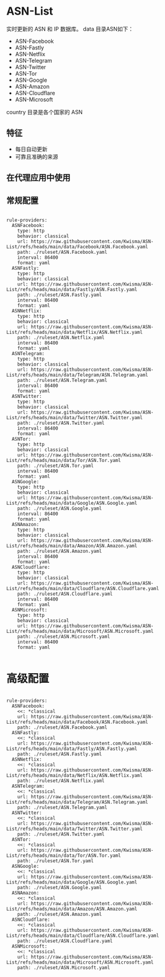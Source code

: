 
# ASN-List

实时更新的 ASN 和 IP 数据库。
data 目录ASN如下：
- ASN-Facebook
- ASN-Fastly
- ASN-Netflix
- ASN-Telegram
- ASN-Twitter
- ASN-Tor
- ASN-Google
- ASN-Amazon
- ASN-Cloudflare
- ASN-Microsoft

country 目录是各个国家的 ASN

## 特征

- 每日自动更新
- 可靠且准确的来源

## 在代理应用中使用
## 常规配置

<pre><code class="language-javascript">
rule-providers:
  ASNFacebook:
    type: http
    behavior: classical
    url: https://raw.githubusercontent.com/Kwisma/ASN-List/refs/heads/main/data/Facebook/ASN.Facebook.yaml
    path: ./ruleset/ASN.Facebook.yaml
    interval: 86400
    format: yaml
  ASNFastly:
    type: http
    behavior: classical
    url: https://raw.githubusercontent.com/Kwisma/ASN-List/refs/heads/main/data/Fastly/ASN.Fastly.yaml
    path: ./ruleset/ASN.Fastly.yaml
    interval: 86400
    format: yaml
  ASNNetflix:
    type: http
    behavior: classical
    url: https://raw.githubusercontent.com/Kwisma/ASN-List/refs/heads/main/data/Netflix/ASN.Netflix.yaml
    path: ./ruleset/ASN.Netflix.yaml
    interval: 86400
    format: yaml
  ASNTelegram:
    type: http
    behavior: classical
    url: https://raw.githubusercontent.com/Kwisma/ASN-List/refs/heads/main/data/Telegram/ASN.Telegram.yaml
    path: ./ruleset/ASN.Telegram.yaml
    interval: 86400
    format: yaml
  ASNTwitter:
    type: http
    behavior: classical
    url: https://raw.githubusercontent.com/Kwisma/ASN-List/refs/heads/main/data/Twitter/ASN.Twitter.yaml
    path: ./ruleset/ASN.Twitter.yaml
    interval: 86400
    format: yaml
  ASNTor:
    type: http
    behavior: classical
    url: https://raw.githubusercontent.com/Kwisma/ASN-List/refs/heads/main/data/Tor/ASN.Tor.yaml
    path: ./ruleset/ASN.Tor.yaml
    interval: 86400
    format: yaml
  ASNGoogle:
    type: http
    behavior: classical
    url: https://raw.githubusercontent.com/Kwisma/ASN-List/refs/heads/main/data/Google/ASN.Google.yaml
    path: ./ruleset/ASN.Google.yaml
    interval: 86400
    format: yaml
  ASNAmazon:
    type: http
    behavior: classical
    url: https://raw.githubusercontent.com/Kwisma/ASN-List/refs/heads/main/data/Amazon/ASN.Amazon.yaml
    path: ./ruleset/ASN.Amazon.yaml
    interval: 86400
    format: yaml
  ASNCloudflare:
    type: http
    behavior: classical
    url: https://raw.githubusercontent.com/Kwisma/ASN-List/refs/heads/main/data/Cloudflare/ASN.Cloudflare.yaml
    path: ./ruleset/ASN.Cloudflare.yaml
    interval: 86400
    format: yaml
  ASNMicrosoft:
    type: http
    behavior: classical
    url: https://raw.githubusercontent.com/Kwisma/ASN-List/refs/heads/main/data/Microsoft/ASN.Microsoft.yaml
    path: ./ruleset/ASN.Microsoft.yaml
    interval: 86400
    format: yaml

</code></pre>

# 高级配置

<pre><code class="language-javascript">
rule-providers:
  ASNFacebook:
    <<: *classical
    url: https://raw.githubusercontent.com/Kwisma/ASN-List/refs/heads/main/data/Facebook/ASN.Facebook.yaml
    path: ./ruleset/ASN.Facebook.yaml
  ASNFastly:
    <<: *classical
    url: https://raw.githubusercontent.com/Kwisma/ASN-List/refs/heads/main/data/Fastly/ASN.Fastly.yaml
    path: ./ruleset/ASN.Fastly.yaml
  ASNNetflix:
    <<: *classical
    url: https://raw.githubusercontent.com/Kwisma/ASN-List/refs/heads/main/data/Netflix/ASN.Netflix.yaml
    path: ./ruleset/ASN.Netflix.yaml
  ASNTelegram:
    <<: *classical
    url: https://raw.githubusercontent.com/Kwisma/ASN-List/refs/heads/main/data/Telegram/ASN.Telegram.yaml
    path: ./ruleset/ASN.Telegram.yaml
  ASNTwitter:
    <<: *classical
    url: https://raw.githubusercontent.com/Kwisma/ASN-List/refs/heads/main/data/Twitter/ASN.Twitter.yaml
    path: ./ruleset/ASN.Twitter.yaml
  ASNTor:
    <<: *classical
    url: https://raw.githubusercontent.com/Kwisma/ASN-List/refs/heads/main/data/Tor/ASN.Tor.yaml
    path: ./ruleset/ASN.Tor.yaml
  ASNGoogle:
    <<: *classical
    url: https://raw.githubusercontent.com/Kwisma/ASN-List/refs/heads/main/data/Google/ASN.Google.yaml
    path: ./ruleset/ASN.Google.yaml
  ASNAmazon:
    <<: *classical
    url: https://raw.githubusercontent.com/Kwisma/ASN-List/refs/heads/main/data/Amazon/ASN.Amazon.yaml
    path: ./ruleset/ASN.Amazon.yaml
  ASNCloudflare:
    <<: *classical
    url: https://raw.githubusercontent.com/Kwisma/ASN-List/refs/heads/main/data/Cloudflare/ASN.Cloudflare.yaml
    path: ./ruleset/ASN.Cloudflare.yaml
  ASNMicrosoft:
    <<: *classical
    url: https://raw.githubusercontent.com/Kwisma/ASN-List/refs/heads/main/data/Microsoft/ASN.Microsoft.yaml
    path: ./ruleset/ASN.Microsoft.yaml

</code></pre>
        